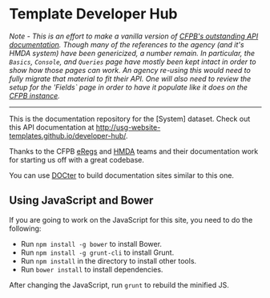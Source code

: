 Template Developer Hub 
====================

*Note - This is an effort to make a vanilla version of [CFPB's outstanding API documentation](https://github.com/cfpb/api).  Though many of the references to the agency (and it's HMDA system) have been genericized, a number remain.  In particular, the `Basics`, `Console`, and `Queries` page have mostly been kept intact in order to show how those pages can work.  An agency re-using this would need to fully migrate that material to fit their API.  One will also need to review the setup for the 'Fields` page in order to have it populate like it does on the [CFPB instance](http://cfpb.github.io/api/hmda/fields.html).*

----

This is the documentation repository for the [System] dataset.
Check out this API documentation at http://usg-website-templates.github.io/developer-hub/.

Thanks to the CFPB [eRegs](https://github.com/cfpb/regulations-core) and [HMDA](https://github.com/cfpb/api) teams and their documentation work for starting us off with a great codebase.

You can use [DOCter](https://github.com/cfpb/DOCter) to build documentation sites similar to this one.

## Using JavaScript and Bower

If you are going to work on the JavaScript for this site, you need to do the following:

* Run `npm install -g bower` to install Bower.
* Run `npm install -g grunt-cli` to install Grunt.
* Run `npm install` in the directory to install other tools.
* Run `bower install` to install dependencies.

After changing the JavaScript, run `grunt` to rebuild the minified JS.


